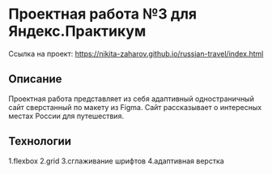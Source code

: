 # Проектная работа №3 для Яндекс.Практикум
Ссылка на проект: https://nikita-zaharov.github.io/russian-travel/index.html

## Описание
Проектная работа представляет из себя адаптивный одностраничный сайт сверстанный по макету из Figma.
Сайт рассказывает о интересных местах России для путешествия.

## Технологии
1.flexbox
2.grid
3.сглаживание шрифтов
4.адаптивная верстка
